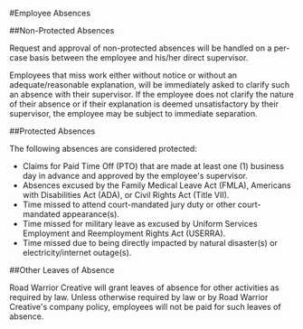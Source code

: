 #Employee Absences

##Non-Protected Absences

Request and approval of non-protected absences will be handled on a per-case basis between the employee and his/her direct supervisor. 

Employees that miss work either without notice or without an adequate/reasonable explanation, will be immediately asked to clarify such an absence with their supervisor. If the employee does not clarify the nature of their absence or if their explanation is deemed unsatisfactory by their supervisor, the employee may be subject to immediate separation.

##Protected Absences

The following absences are considered protected:

* Claims for Paid Time Off (PTO) that are made at least one (1) business day in advance and approved by the employee's supervisor. 
* Absences excused by the Family Medical Leave Act (FMLA), Americans with Disabilities Act (ADA), or Civil Rights Act (Title VII).
* Time missed to attend court-mandated jury duty or other court-mandated appearance(s).
* Time missed for military leave as excused by Uniform Services Employment and Reemployment Rights Act (USERRA).
* Time missed due to being directly impacted by natural disaster(s) or electricity/internet outage(s).

##Other Leaves of Absence

Road Warrior Creative will grant leaves of absence for other activities as required by law. Unless otherwise required by law or by Road Warrior Creative's company policy, employees will not be paid for such leaves of absence.
